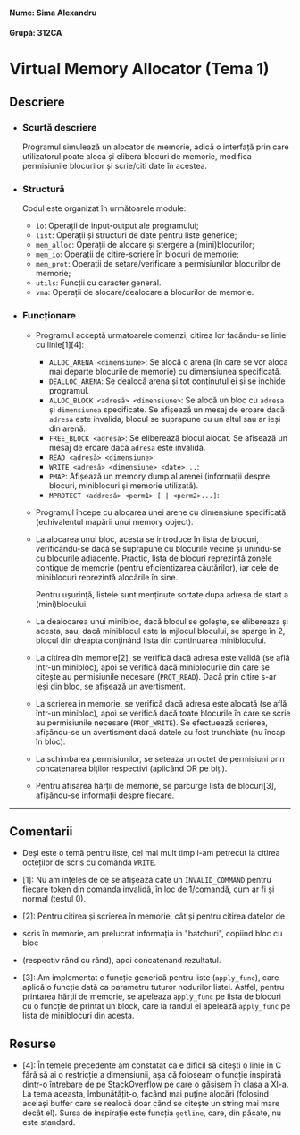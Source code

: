 #### Nume: Sima Alexandru

#### Grupă: 312CA

# Virtual Memory Allocator (Tema 1)

## Descriere

- ### Scurtă descriere

  Programul simulează un alocator de memorie, adică o interfață prin care
  utilizatorul poate aloca și elibera blocuri de memorie, modifica permisiunile
  blocurilor și scrie/citi date în acestea.

- ### Structură

  Codul este organizat în următoarele module:

  - `io`: Operații de input-output ale programului;
  - `list`: Operații și structuri de date pentru liste generice;
  - `mem_alloc`: Operații de alocare și stergere a (mini)blocurilor;
  - `mem_io`: Operații de citire-scriere în blocuri de memorie;
  - `mem_prot`: Operații de setare/verificare a permisiunilor blocurilor de
    memorie;
  - `utils`: Funcții cu caracter general.
  - `vma`: Operații de alocare/dealocare a blocurilor de memorie.

- ### Funcționare

  - Programul acceptă urmatoarele comenzi, citirea lor facându-se linie cu
    linie[1][4]:

    - `ALLOC_ARENA <dimensiune>`: Se alocă o arena (în care se vor aloca mai
      departe blocurile de memorie) cu dimensiunea specificată.
    - `DEALLOC_ARENA`: Se dealocă arena și tot conținutul ei și se inchide
      programul.
    - `ALLOC_BLOCK <adresă> <dimensiune>`: Se alocă un bloc cu `adresa` și
      `dimensiunea` specificate.
      Se afișează un mesaj de eroare dacă `adresa` este invalida, blocul se
      suprapune cu un altul sau ar ieși din arenă.
    - `FREE_BLOCK <adresă>`: Se eliberează blocul alocat.
      Se afisează un mesaj de eroare dacă `adresa` este invalidă.
    - `READ <adresă> <dimensiune>`:
    - `WRITE <adresă> <dimensiune> <date>...`:
    - `PMAP`: Afișează un memory dump al arenei (informații despre blocuri,
      miniblocuri și memorie utilizată).
    - `MPROTECT <addresă> <perm1> [ | <perm2>...]`:

  - Programul începe cu alocarea unei arene cu dimensiune specificată
    (echivalentul mapării unui memory object).

  - La alocarea unui bloc, acesta se introduce în lista de blocuri,
    verificându-se dacă se suprapune cu blocurile vecine și unindu-se cu
    blocurile adiacente. Practic, lista de blocuri reprezintă zonele contigue de
    memorie (pentru eficientizarea căutărilor), iar cele de miniblocuri
    reprezintă alocările în sine.

    Pentru ușurință, listele sunt menținute sortate dupa adresa de start a
    (mini)blocului.

  - La dealocarea unui minibloc, dacă blocul se golește, se elibereaza și
    acesta, sau, dacă miniblocul este la mjlocul blocului, se sparge în 2,
    blocul din dreapta conținând lista din continuarea miniblocului.

  - La citirea din memorie[2], se verifică dacă adresa este validă (se află într-un
    minibloc), apoi se verifică dacă miniblocurile din care se citește au
    permisiunile necesare (`PROT_READ`). Dacă prin citire s-ar ieși din bloc, se
    afișează un avertisment.

  - La scrierea in memorie, se verifică dacă adresa este alocată (se află
    într-un minibloc), apoi se verifică dacă toate blocurile în care se scrie au
    permisiunile necesare (`PROT_WRITE`). Se efectuează scrierea, afișându-se un
    avertisment dacă datele au fost trunchiate (nu încap în bloc).

  - La schimbarea permisiunilor, se seteaza un octet de permisiuni prin
    concatenarea biților respectivi (aplicând OR pe biți).

  - Pentru afisarea hărții de memorie, se parcurge lista de blocuri[3],
    afișându-se informații despre fiecare.

---

## Comentarii

- Deși este o temă pentru liste, cel mai mult timp l-am petrecut la citirea
  octeților de scris cu comanda `WRITE`.

- [1]: Nu am înțeles de ce se afișează câte un `INVALID_COMMAND` pentru fiecare
  token din comanda invalidă, în loc de 1/comandă, cum ar fi și normal (testul
  0).

- [2]: Pentru citirea și scrierea în memorie, cât și pentru citirea datelor de
- scris în memorie, am prelucrat informația in "batchuri", copiind bloc cu bloc
- (respectiv rând cu rând), apoi concatenand rezultatul. 

- [3]: Am implementat o funcție generică pentru liste (`apply_func`), care
  aplică o funcție dată ca parametru tuturor nodurilor listei. Astfel, pentru
  printarea hărții de memorie, se apeleaza `apply_func` pe lista de blocuri cu o
  funcție de printat un block, care la randul ei apelează `apply_func` pe lista
  de miniblocuri din acesta.

## Resurse

- [4]: În temele precedente am constatat ca e dificil să citești o linie în C
  fără să ai o restricție a dimensiunii, așa că foloseam o funcție inspirată
  dintr-o întrebare de pe StackOverflow pe care o găsisem în clasa a XI-a. La
  tema aceasta, îmbunătățit-o, facând mai puține alocări (folosind același
  buffer care se realocă doar când se citește un string mai mare decât el).
  Sursa de inspirație este funcția `getline`, care, din păcate, nu este
  standard.
